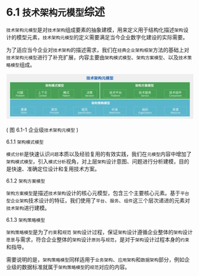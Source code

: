# 6.1 `技术架构元模型`综述

`技术架构元模型`是对`技术架构`组成要素的抽象建模，用来定义用于结构化描述`架构`设计的模型元素，`技术架构元模型`的定义需要满足当今企业数字化建设的实际需要。

为了适应当今企业对`技术架构`的描述需求，我们在`经典企业架构框架`方法的基础上对`技术架构元模型`进行了补充扩展，内容主要由`架构模式模型`、`架构方案模型`、以及`技术策略模型`组成。

![图 6.1-1 企业级`技术架构元模型`](../static/img-6.1-1.png)

( 图 6.1-1 企业级`技术架构元模型` )

6.1.1 `架构模式模型`

`模式分析`是快速认识`问题`本质以及经验复用的有效实践，我们在`元模型`内容中增加了`架构模式模型`，引入`模式分析`视角，对上层`架构`设计意图、问题进行分析建模，目的是快速、准确定位设计和复用技术方案。

6.1.2 `架构方案模型`

`架构方案模型`是描述`技术架构`设计的核心元模型，包含三个主要核心元素。基于`平台型企业架构`技术设计的特征，我们使用了`平台`、`服务`、`组件`这三个层次递进的元素对`技术架构`进行建模。

6.1.3 `架构策略模型`

`架构策略模型`是为了`约束`和`规范` `架构`设计过程，保证`架构`设计遵循企业整体的`架构`设计`愿景`与需求，符合企业整体的`架构`设计`原则`与`规范`，是对于`架构`设计过程本身的`约束`和指导。

需要说明的是，`架构策略模型`同样适用于`业务架构`、`应用架构`和`数据架构`部分，例如企业级的数据标准就属于`架构策略模型`的`规范`对应的内容。

